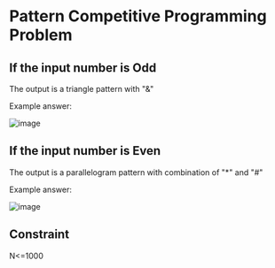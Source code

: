 # Pattern Competitive Programming Problem

## If the input number is Odd
The output is a triangle pattern with "&"

Example answer:

![image](https://user-images.githubusercontent.com/66791043/121366691-df494b80-c963-11eb-9def-dd4f95d71346.png)

## If the input number is Even
The output is a parallelogram pattern with combination of "*" and "#"

Example answer:

![image](https://user-images.githubusercontent.com/66791043/121366822-fb4ced00-c963-11eb-8c14-184efbf01cfd.png)

## Constraint

N<=1000

